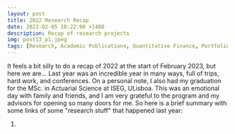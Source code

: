 ```yaml
---
layout: post
title: 2022 Research Recap 
date: 2023-02-05 10:22:00 +1400
description: Recap of research projects 
img: post13_p1.jpeg
tags: [Research, Academic Publications, Quantitative Finance, Portfolio Management, Behavioral Science, Actuarial Science, Pensions]
---
```



It feels a bit silly to do a recap of 2022 at the start of February 2023, but here we are... Last year was an incredible year in many ways, full of trips, hard work, and conferences. On a personal note, I also had my graduation for the MSc. in Actuarial Science at ISEG, ULisboa. This was an emotional day with family and friends, and I am very grateful to the program and my advisors for opening so many doors for me. So here is a brief summary with some links of some "research stuff" that happened last year: 

1. 
